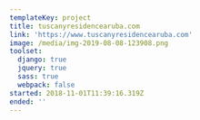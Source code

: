 ```yaml
---
templateKey: project
title: tuscanyresidencearuba.com
link: 'https://www.tuscanyresidencearuba.com'
image: /media/img-2019-08-08-123908.png
toolset:
  django: true
  jquery: true
  sass: true
  webpack: false
started: 2018-11-01T11:39:16.319Z
ended: ''
---
```


